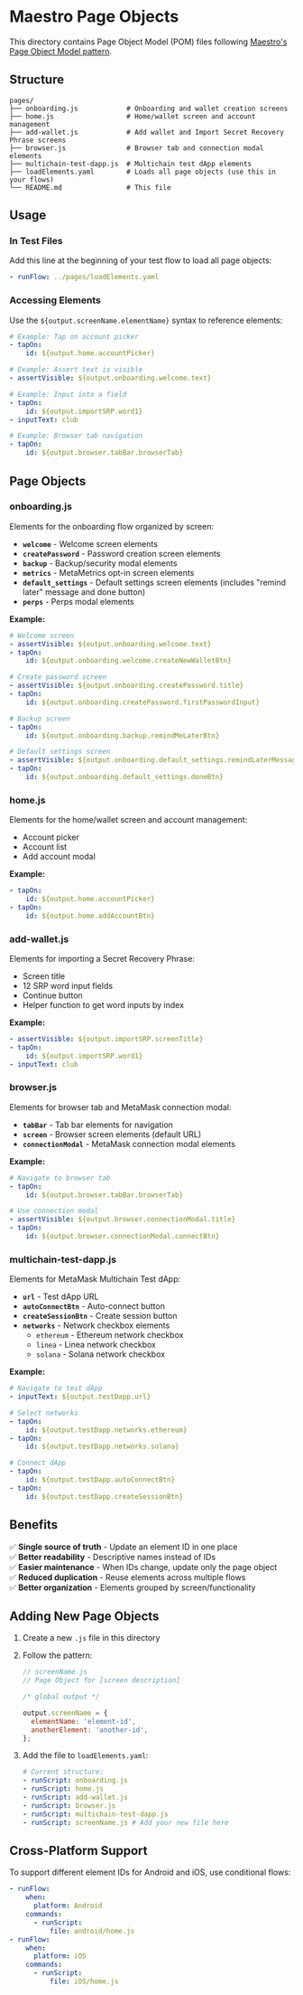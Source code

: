 # Maestro Page Objects

This directory contains Page Object Model (POM) files following [Maestro's Page Object Model pattern](https://docs.maestro.dev/examples/page-object-model).

## Structure

```
pages/
├── onboarding.js            # Onboarding and wallet creation screens
├── home.js                  # Home/wallet screen and account management
├── add-wallet.js            # Add wallet and Import Secret Recovery Phrase screens
├── browser.js               # Browser tab and connection modal elements
├── multichain-test-dapp.js  # Multichain test dApp elements
├── loadElements.yaml        # Loads all page objects (use this in your flows)
└── README.md                # This file
```

## Usage

### In Test Files

Add this line at the beginning of your test flow to load all page objects:

```yaml
- runFlow: ../pages/loadElements.yaml
```

### Accessing Elements

Use the `${output.screenName.elementName}` syntax to reference elements:

```yaml
# Example: Tap on account picker
- tapOn:
    id: ${output.home.accountPicker}

# Example: Assert text is visible
- assertVisible: ${output.onboarding.welcome.text}

# Example: Input into a field
- tapOn:
    id: ${output.importSRP.word1}
- inputText: club

# Example: Browser tab navigation
- tapOn:
    id: ${output.browser.tabBar.browserTab}
```

## Page Objects

### onboarding.js

Elements for the onboarding flow organized by screen:

- **`welcome`** - Welcome screen elements
- **`createPassword`** - Password creation screen elements
- **`backup`** - Backup/security modal elements
- **`metrics`** - MetaMetrics opt-in screen elements
- **`default_settings`** - Default settings screen elements (includes "remind later" message and done button)
- **`perps`** - Perps modal elements

**Example:**

```yaml
# Welcome screen
- assertVisible: ${output.onboarding.welcome.text}
- tapOn:
    id: ${output.onboarding.welcome.createNewWalletBtn}

# Create password screen
- assertVisible: ${output.onboarding.createPassword.title}
- tapOn:
    id: ${output.onboarding.createPassword.firstPasswordInput}

# Backup screen
- tapOn:
    id: ${output.onboarding.backup.remindMeLaterBtn}

# Default settings screen
- assertVisible: ${output.onboarding.default_settings.remindLaterMessage}
- tapOn:
    id: ${output.onboarding.default_settings.doneBtn}
```

### home.js

Elements for the home/wallet screen and account management:

- Account picker
- Account list
- Add account modal

**Example:**

```yaml
- tapOn:
    id: ${output.home.accountPicker}
- tapOn:
    id: ${output.home.addAccountBtn}
```

### add-wallet.js

Elements for importing a Secret Recovery Phrase:

- Screen title
- 12 SRP word input fields
- Continue button
- Helper function to get word inputs by index

**Example:**

```yaml
- assertVisible: ${output.importSRP.screenTitle}
- tapOn:
    id: ${output.importSRP.word1}
- inputText: club
```

### browser.js

Elements for browser tab and MetaMask connection modal:

- **`tabBar`** - Tab bar elements for navigation
- **`screen`** - Browser screen elements (default URL)
- **`connectionModal`** - MetaMask connection modal elements

**Example:**

```yaml
# Navigate to browser tab
- tapOn:
    id: ${output.browser.tabBar.browserTab}

# Use connection modal
- assertVisible: ${output.browser.connectionModal.title}
- tapOn:
    id: ${output.browser.connectionModal.connectBtn}
```

### multichain-test-dapp.js

Elements for MetaMask Multichain Test dApp:

- **`url`** - Test dApp URL
- **`autoConnectBtn`** - Auto-connect button
- **`createSessionBtn`** - Create session button
- **`networks`** - Network checkbox elements
  - `ethereum` - Ethereum network checkbox
  - `linea` - Linea network checkbox
  - `solana` - Solana network checkbox

**Example:**

```yaml
# Navigate to test dApp
- inputText: ${output.testDapp.url}

# Select networks
- tapOn:
    id: ${output.testDapp.networks.ethereum}
- tapOn:
    id: ${output.testDapp.networks.solana}

# Connect dApp
- tapOn:
    id: ${output.testDapp.autoConnectBtn}
- tapOn:
    id: ${output.testDapp.createSessionBtn}
```

## Benefits

✅ **Single source of truth** - Update an element ID in one place  
✅ **Better readability** - Descriptive names instead of IDs  
✅ **Easier maintenance** - When IDs change, update only the page object  
✅ **Reduced duplication** - Reuse elements across multiple flows  
✅ **Better organization** - Elements grouped by screen/functionality

## Adding New Page Objects

1. Create a new `.js` file in this directory
2. Follow the pattern:

   ```javascript
   // screenName.js
   // Page Object for [screen description]

   /* global output */

   output.screenName = {
     elementName: 'element-id',
     anotherElement: 'another-id',
   };
   ```

3. Add the file to `loadElements.yaml`:
   ```yaml
   # Current structure:
   - runScript: onboarding.js
   - runScript: home.js
   - runScript: add-wallet.js
   - runScript: browser.js
   - runScript: multichain-test-dapp.js
   - runScript: screenName.js # Add your new file here
   ```

## Cross-Platform Support

To support different element IDs for Android and iOS, use conditional flows:

```yaml
- runFlow:
    when:
      platform: Android
    commands:
      - runScript:
          file: android/home.js
- runFlow:
    when:
      platform: iOS
    commands:
      - runScript:
          file: iOS/home.js
```
